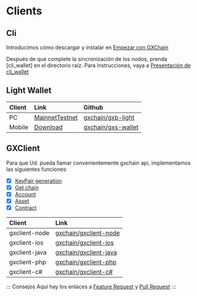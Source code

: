 # Clients

## Cli

Introducimos cómo descargar y instalar en [Empezar con GXChain](/guide/#install) 

Después de que complete la sincronización de los nodos, prenda [cli_wallet] en el directorio raíz. Para instrucciones, vaya a [Presentación de cli_wallet](../advanced/cli_wallet.html)

## Light Wallet
| Client | Link | Github |
| :-- | :-- | :-- |
| PC | [Mainnet](https://wallet.gxb.io)[Testnet](https://testnet.wallet.gxchain.org) | [gxchain/gxb-light](https://github.com/gxchain/gxb-light) |
| Mobile | [Download](https://blockcity.gxb.io/download) | [gxchain/gxs-wallet](https://github.com/gxchain/gxs-wallet) |


## GXClient

Para que Ud. pueda llamar convenientemente gxchain api, implementamos las siguientes funciones:

- [x] [KeyPair generation](https://gxchain.github.io/gxclient-node/api/#chain-api)
- [x] [Get chain](https://gxchain.github.io/gxclient-node/api/#chain-api)
- [x] [Account](https://gxchain.github.io/gxclient-node/api/#account-api)
- [x] [Asset](https://gxchain.github.io/gxclient-node/api/#asset-api)
- [x] [Contract](https://gxchain.github.io/gxclient-node/api/#contract-api)

| Client | Link |
| :-- | :-- |
| gxclient-node | [gxchain/gxclient-node](https://github.com/gxchain/gxclient-node) |
| gxclient-ios | [gxchain/gxclient-ios](https://github.com/gxchain/gxclient-ios) |
| gxclient-java | [gxchain/gxclient-java](https://github.com/gxchain/gxclient-java) |
| gxclient-php | [gxchain/gxclient-php](https://github.com/gxchain/gxclient-php) |
| gxclient-c# | [gxchain/gxclient-c#](https://github.com/gxchain/gxclient-csharp) |

::: Consejos
Aquí hay los enlaces a [Feature Request](https://github.com/gxchain/gxclient-node/issues/new?template=feature_request.md) y [Pull Request](https://github.com/gxchain/gxclient-node)
:::
